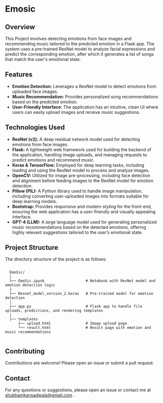# Emosic

## Overview
This Project involves detecting emotions from face images and recommending music tailored to the predicted emotion in a Flask app. The system uses a pre-trained ResNet model to analyze facial expressions and predict the corresponding emotion, after which it generates a list of songs that match the user's emotional state.

## Features

<ul>
  <li> <strong>Emotion Detection:</strong> Leverages a ResNet model to detect emotions from uploaded face images.</li>
  
  <li> <strong>Music Recommendation:</strong> Provides personalized song recommendations based on the predicted emotion.</li>
  
  <li> <strong>User-Friendly Interface:</strong> The application has an intuitive, clean UI where users can easily upload images and receive music suggestions.</li>
</ul>

## Technologies Used
<ul>
  <li><strong>ResNet (v2):</strong> A deep residual network model used for detecting emotions from face images.</li>
  
  <li><strong>Flask:</strong> A lightweight web framework used for building the backend of the application, handling image uploads, and managing requests to predict emotions and recommend music.</li>

  <li> <strong>Keras & TensorFlow:</strong> Employed for deep learning tasks, including loading and using the ResNet model to process and analyze images.</li>

  <li> <strong>OpenCV:</strong> Utilized for image pre-processing, including face detection and alignment before feeding images to the ResNet model for emotion detection.</li>

  <li><strong>Pillow (PIL):</strong>  A Python library used to handle image manipulation, including converting user-uploaded images into formats suitable for deep learning models.</li>
  
  <li><strong>Bootstrap:</strong> Provides responsive and modern styling for the front-end, ensuring the web application has a user-friendly and visually appealing interface.</li>
  
  <li><strong>GPT-4 (LLM):</strong> A large language model used for generating personalized music recommendations based on the detected emotions, offering highly relevant suggestions tailored to the user’s emotional state.</li>
</ul>


## Project Structure

<!DOCTYPE html>
<html lang="en">
<head>
    <meta charset="UTF-8">
    <meta name="viewport" content="width=device-width, initial-scale=1.0">
</head>
<body>

<p>The directory structure of the project is as follows:</p>

<pre><code class="bash">
  EmoSic/
  │
  ├── EmoSic.ipynb                   # Notebook with ResNet model and emotion detection logic
  ├
  ├── Resnet_model_version_2.keras   # Pre-trained model for emotion detection
  │
  ├── app.py                         # Flask app to handle file uploads, predictions, and rendering templates
  │
  ├── templates
      ├── upload.html                # Image upload page
      └── result.html                # Result page with emotion and music recommendations
  
</code></pre>

</body>
</html>
  
## Contributing
Contributions are welcome! Please open an issue or submit a pull request.


## Contact
For any questions or suggestions, please open an issue or contact me at <a href="mailto:shubhamkansadwala@gmail.com">shubhamkansadwala@gmail.com</a>
.
